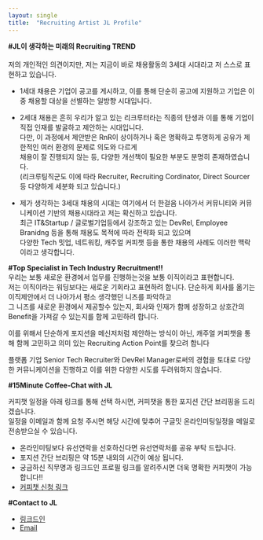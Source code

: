 ```yaml
---
layout: single
title:  "Recruiting Artist JL Profile"
---
```


<b>#JL이 생각하는 미래의 Recruiting TREND<br></b>
<br>
저의 개인적인 의견이지만, 저는 지금이 바로 채용활동의 3세대 시대라고 저 스스로 표현하고 있습니다.

- 1세대 채용은 기업이 공고를 게시하고, 이를 통해 단순히 공고에 지원하고 기업은 이중 채용할 대상을 선별하는 일방향 시대입니다.<br>

- 2세대 채용은 흔히 우리가 알고 있는 리크루터라는 직종의 탄생과 이를 통해 기업이 직접 인재를 발굴하고 제안하는 시대입니다.<br>
다만, 이 과정에서 제안받은 RnR이 상이하거나 혹은 명확하고 투명하게 공유가 제한적인 여러 환경의 문제로 의도와 다르게 <br>
채용이 잘 진행되지 않는 등, 다양한 개선책이 필요한 부분도 분명히 존재하였습니다.<br>
(리크루팅직군도 이에 따라 Recruiter, Recruiting Cordinator, Direct Sourcer등 다양하게 세분화 되고 있습니다.)

- 제가 생각하는 3세대 채용의 시대는 여기에서 더 한걸음 나아가서 커뮤니티와 커뮤니케이션 기반의 채용시대라고 저는 확신하고 있습니다.<br>
최근 IT&Startup / 글로벌기업등에서 강조하고 있는 DevRel, Employee Branidng 등을 통해 채용도 목적에 따라 전략화 되고 있으며<br>
다양한 Tech 밋업, 네트워킹, 캐주얼 커피챗 등을 통한 채용의 사례도 이러한 맥락이라고 생각합니다.

<b> #Top Specialist in Tech Industry Recruitment!!<br></b>
우리는 보통 새로운 환경에서 업무를 진행하는것을 보통 이직이라고 표현합니다.<br>
저는 이직이라는 워딩보다는 새로운 기회라고 표현하려 합니다. 단순하게 회사를 옮기는 이직제안에서 더 나아가서 평소 생각했던 니즈를 파악하고 <br>
그 니즈를 새로운 환경에서 제공할수 있는지, 회사와 인재가 함께 성장하고 상호간의 Benefit을 가져갈 수 있는지를 함께 고민하려 합니다.

이를 위해서 단순하게 포지션을 메신저처럼 제안하는 방식이 아닌, 캐주얼 커피챗을 통해 함께 고민하고 의미 있는 Recruiting Action Point를 찾으려 합니다

플랫폼 기업 Senior Tech Recruiter와 DevRel Manager로써의 경험을 토대로 다양한 커뮤니케이션을 진행하고 이를 위한 다양한 시도를 두려워하지 않습니다.<br>

<b>#15Minute Coffee-Chat with JL</b>

커피챗 일정을 아래 링크를 통해 선택 하시면, 커피챗을 통한 포지션 간단 브리핑을 드리겠습니다.<br>
일정을 이메일과 함께 요청 주시면 해당 시간에 맞추어 구글밋 온라인미팅일정을 메일로 전송받으실 수 있습니다.<br>
  - 온라인미팅보다 유선연락을 선호하신다면 유선연락처를 공유 부탁 드립니다.
  - 포지션 간단 브리핑은 약 15분 내외의 시간이 예상 됩니다.
  - 궁금하신 직무명과 링크드인 프로필 링크를 알려주시면 더욱 명확한 커피챗이 가능합니다!!
  - [커피챗 신청 링크](https://calendly.com/jakemomentum/jakecoffeechat)

<b>#Contact to JL</b>
- [링크드인](https://www.linkedin.com/in/jakeim/) <br>
- [Email](mailto:jake@momentum-hr.co.kr)



